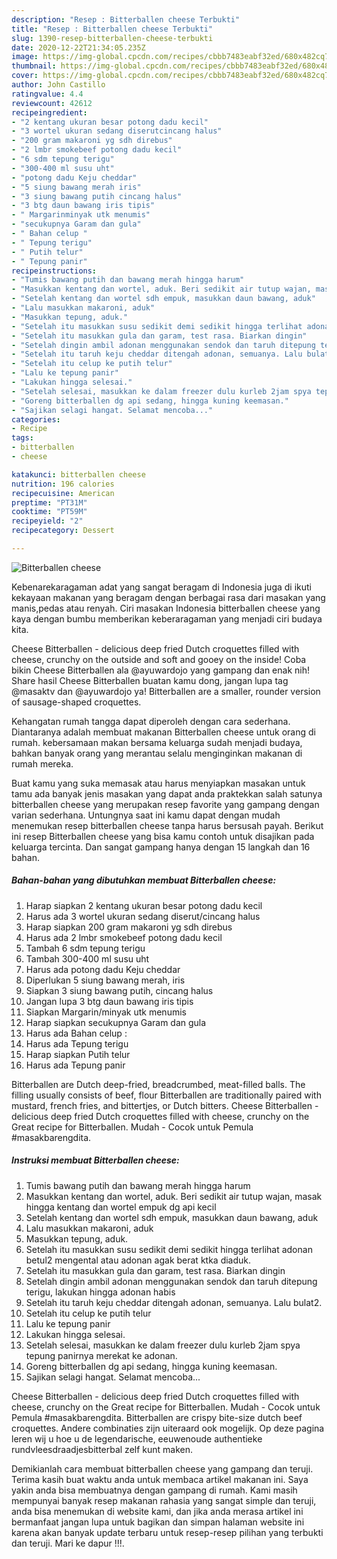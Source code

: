 ```yaml
---
description: "Resep : Bitterballen cheese Terbukti"
title: "Resep : Bitterballen cheese Terbukti"
slug: 1390-resep-bitterballen-cheese-terbukti
date: 2020-12-22T21:34:05.235Z
image: https://img-global.cpcdn.com/recipes/cbbb7483eabf32ed/680x482cq70/bitterballen-cheese-foto-resep-utama.jpg
thumbnail: https://img-global.cpcdn.com/recipes/cbbb7483eabf32ed/680x482cq70/bitterballen-cheese-foto-resep-utama.jpg
cover: https://img-global.cpcdn.com/recipes/cbbb7483eabf32ed/680x482cq70/bitterballen-cheese-foto-resep-utama.jpg
author: John Castillo
ratingvalue: 4.4
reviewcount: 42612
recipeingredient:
- "2 kentang ukuran besar potong dadu kecil"
- "3 wortel ukuran sedang diserutcincang halus"
- "200 gram makaroni yg sdh direbus"
- "2 lmbr smokebeef potong dadu kecil"
- "6 sdm tepung terigu"
- "300-400 ml susu uht"
- "potong dadu Keju cheddar"
- "5 siung bawang merah iris"
- "3 siung bawang putih cincang halus"
- "3 btg daun bawang iris tipis"
- " Margarinminyak utk menumis"
- "secukupnya Garam dan gula"
- " Bahan celup "
- " Tepung terigu"
- " Putih telur"
- " Tepung panir"
recipeinstructions:
- "Tumis bawang putih dan bawang merah hingga harum"
- "Masukkan kentang dan wortel, aduk. Beri sedikit air tutup wajan, masak hingga kentang dan wortel empuk dg api kecil"
- "Setelah kentang dan wortel sdh empuk, masukkan daun bawang, aduk"
- "Lalu masukkan makaroni, aduk"
- "Masukkan tepung, aduk."
- "Setelah itu masukkan susu sedikit demi sedikit hingga terlihat adonan betul2 mengental atau adonan agak berat ktka diaduk."
- "Setelah itu masukkan gula dan garam, test rasa. Biarkan dingin"
- "Setelah dingin ambil adonan menggunakan sendok dan taruh ditepung terigu, lakukan hingga adonan habis"
- "Setelah itu taruh keju cheddar ditengah adonan, semuanya. Lalu bulat2."
- "Setelah itu celup ke putih telur"
- "Lalu ke tepung panir"
- "Lakukan hingga selesai."
- "Setelah selesai, masukkan ke dalam freezer dulu kurleb 2jam spya tepung panirnya merekat ke adonan."
- "Goreng bitterballen dg api sedang, hingga kuning keemasan."
- "Sajikan selagi hangat. Selamat mencoba..."
categories:
- Recipe
tags:
- bitterballen
- cheese

katakunci: bitterballen cheese 
nutrition: 196 calories
recipecuisine: American
preptime: "PT31M"
cooktime: "PT59M"
recipeyield: "2"
recipecategory: Dessert

---
```



![Bitterballen cheese](https://img-global.cpcdn.com/recipes/cbbb7483eabf32ed/680x482cq70/bitterballen-cheese-foto-resep-utama.jpg)

Kebenarekaragaman adat yang sangat beragam di Indonesia juga di ikuti kekayaan makanan yang beragam dengan berbagai rasa dari masakan yang manis,pedas atau renyah. Ciri masakan Indonesia bitterballen cheese yang kaya dengan bumbu memberikan keberaragaman yang menjadi ciri budaya kita.


Cheese Bitterballen - delicious deep fried Dutch croquettes filled with cheese, crunchy on the outside and soft and gooey on the inside! Coba bikin Cheese Bitterballen ala @ayuwardojo yang gampang dan enak nih! Share hasil Cheese Bitterballen buatan kamu dong, jangan lupa tag @masaktv dan @ayuwardojo ya! Bitterballen are a smaller, rounder version of sausage-shaped croquettes.

Kehangatan rumah tangga dapat diperoleh dengan cara sederhana. Diantaranya adalah membuat makanan Bitterballen cheese untuk orang di rumah. kebersamaan makan bersama keluarga sudah menjadi budaya, bahkan banyak orang yang merantau selalu menginginkan makanan di rumah mereka.

Buat kamu yang suka memasak atau harus menyiapkan masakan untuk tamu ada banyak jenis masakan yang dapat anda praktekkan salah satunya bitterballen cheese yang merupakan resep favorite yang gampang dengan varian sederhana. Untungnya saat ini kamu dapat dengan mudah menemukan resep bitterballen cheese tanpa harus bersusah payah.
Berikut ini resep Bitterballen cheese yang bisa kamu contoh untuk disajikan pada keluarga tercinta. Dan sangat gampang hanya dengan 15 langkah dan 16 bahan.


<!--inarticleads1-->

##### Bahan-bahan yang dibutuhkan membuat Bitterballen cheese:

1. Harap siapkan 2 kentang ukuran besar potong dadu kecil
1. Harus ada 3 wortel ukuran sedang diserut/cincang halus
1. Harap siapkan 200 gram makaroni yg sdh direbus
1. Harus ada 2 lmbr smokebeef potong dadu kecil
1. Tambah 6 sdm tepung terigu
1. Tambah 300-400 ml susu uht
1. Harus ada potong dadu Keju cheddar
1. Diperlukan 5 siung bawang merah, iris
1. Siapkan 3 siung bawang putih, cincang halus
1. Jangan lupa 3 btg daun bawang iris tipis
1. Siapkan  Margarin/minyak utk menumis
1. Harap siapkan secukupnya Garam dan gula
1. Harus ada  Bahan celup :
1. Harus ada  Tepung terigu
1. Harap siapkan  Putih telur
1. Harus ada  Tepung panir


Bitterballen are Dutch deep-fried, breadcrumbed, meat-filled balls. The filling usually consists of beef, flour Bitterballen are traditionally paired with mustard, french fries, and bittertjes, or Dutch bitters. Cheese Bitterballen - delicious deep fried Dutch croquettes filled with cheese, crunchy on the Great recipe for Bitterballen. Mudah - Cocok untuk Pemula #masakbarengdita. 

<!--inarticleads2-->

##### Instruksi membuat  Bitterballen cheese:

1. Tumis bawang putih dan bawang merah hingga harum
1. Masukkan kentang dan wortel, aduk. Beri sedikit air tutup wajan, masak hingga kentang dan wortel empuk dg api kecil
1. Setelah kentang dan wortel sdh empuk, masukkan daun bawang, aduk
1. Lalu masukkan makaroni, aduk
1. Masukkan tepung, aduk.
1. Setelah itu masukkan susu sedikit demi sedikit hingga terlihat adonan betul2 mengental atau adonan agak berat ktka diaduk.
1. Setelah itu masukkan gula dan garam, test rasa. Biarkan dingin
1. Setelah dingin ambil adonan menggunakan sendok dan taruh ditepung terigu, lakukan hingga adonan habis
1. Setelah itu taruh keju cheddar ditengah adonan, semuanya. Lalu bulat2.
1. Setelah itu celup ke putih telur
1. Lalu ke tepung panir
1. Lakukan hingga selesai.
1. Setelah selesai, masukkan ke dalam freezer dulu kurleb 2jam spya tepung panirnya merekat ke adonan.
1. Goreng bitterballen dg api sedang, hingga kuning keemasan.
1. Sajikan selagi hangat. Selamat mencoba...


Cheese Bitterballen - delicious deep fried Dutch croquettes filled with cheese, crunchy on the Great recipe for Bitterballen. Mudah - Cocok untuk Pemula #masakbarengdita. Bitterballen are crispy bite-size dutch beef croquettes. Andere combinaties zijn uiteraard ook mogelijk. Op deze pagina leren wij u hoe u de legendarische, eeuwenoude authentieke rundvleesdraadjesbitterbal zelf kunt maken. 

Demikianlah cara membuat bitterballen cheese yang gampang dan teruji. Terima kasih buat waktu anda untuk membaca artikel makanan ini. Saya yakin anda bisa membuatnya dengan gampang di rumah. Kami masih mempunyai banyak resep makanan rahasia yang sangat simple dan teruji, anda bisa menemukan di website kami, dan jika anda merasa artikel ini bermanfaat jangan lupa untuk bagikan dan simpan halaman website ini karena akan banyak update terbaru untuk resep-resep pilihan yang terbukti dan teruji. Mari ke dapur !!!. 
